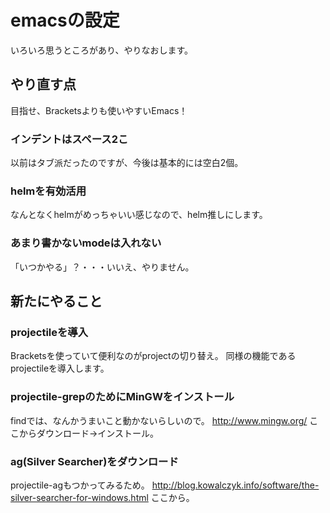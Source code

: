 emacsの設定
=============

いろいろ思うところがあり、やりなおします。

やり直す点
------------

目指せ、Bracketsよりも使いやすいEmacs！

### インデントはスペース2こ

以前はタブ派だったのですが、今後は基本的には空白2個。

### helmを有効活用

なんとなくhelmがめっちゃいい感じなので、helm推しにします。

### あまり書かないmodeは入れない

「いつかやる」？・・・いいえ、やりません。

新たにやること
------------

### projectileを導入

Bracketsを使っていて便利なのがprojectの切り替え。
同様の機能であるprojectileを導入します。

### projectile-grepのためにMinGWをインストール

findでは、なんかうまいこと動かないらしいので。
http://www.mingw.org/ ここからダウンロード→インストール。

### ag(Silver Searcher)をダウンロード

projectile-agもつかってみるため。
http://blog.kowalczyk.info/software/the-silver-searcher-for-windows.html ここから。

